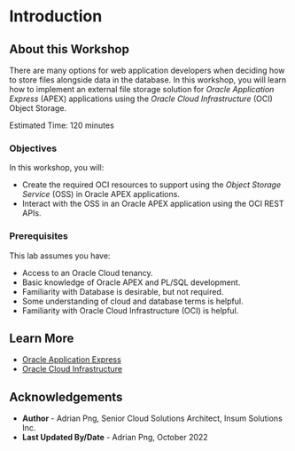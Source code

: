 # Introduction

## About this Workshop

There are many options for web application developers when deciding how to store files alongside data in the database. In this workshop, you will learn how to implement an external file storage solution for *Oracle Application Express* (APEX) applications using the *Oracle Cloud Infrastructure* (OCI) Object Storage.

Estimated Time: 120 minutes

### Objectives

In this workshop, you will:

* Create the required OCI resources to support using the *Object Storage Service* (OSS) in Oracle APEX applications.
* Interact with the OSS in an Oracle APEX application using the OCI REST APIs.

### Prerequisites

This lab assumes you have:

* Access to an Oracle Cloud tenancy.
* Basic knowledge of Oracle APEX and PL/SQL development.
* Familiarity with Database is desirable, but not required.
* Some understanding of cloud and database terms is helpful.
* Familiarity with Oracle Cloud Infrastructure (OCI) is helpful.

## Learn More

* [Oracle Application Express](https://apex.oracle.com/learnmore)
* [Oracle Cloud Infrastructure](https://www.oracle.com/cloud/)

## Acknowledgements

* **Author** - Adrian Png, Senior Cloud Solutions Architect, Insum Solutions Inc.
* **Last Updated By/Date** - Adrian Png, October 2022
